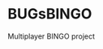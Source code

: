 # BUGsBINGO #
Multiplayer BINGO project


<!-- 

TODO:



NOTES:


1) IN GIT BASH > 'python app.py

2) HOST Joins - http://localhost:5000

3) Others on LABS Wi-Fi can connect using thier IP - http://<your-local-ip>:5000
    (ex - http://192.168.1.42:5000)

    HOW TO:
        ON Computer: Do winKey+"cmd" > type 'ipconfig' (Windows) or ifconfig / ip a (Linux/Mac) to find your IP.
        On iPhone: Settings > WiFi > LABS > copy "IP Address"

 -->